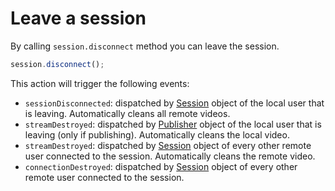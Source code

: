 # Leave a session

By calling `session.disconnect` method you can leave the session.

```javascript
session.disconnect();
```

This action will trigger the following events:

- `sessionDisconnected`: dispatched by [Session](../../api/openvidu-browser/classes/session.html) object of the local user that is leaving. Automatically cleans all remote videos.
- `streamDestroyed`: dispatched by [Publisher](../../api/openvidu-browser/classes/publisher.html) object of the local user that is leaving (only if publishing). Automatically cleans the local video.
- `streamDestroyed`: dispatched by [Session](../../api/openvidu-browser/classes/session.html) object of every other remote user connected to the session. Automatically cleans the remote video.
- `connectionDestroyed`: dispatched by [Session](../../api/openvidu-browser/classes/session.html) object of every other remote user connected to the session.

<br>